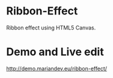 Ribbon-Effect
=============

Ribbon effect using HTML5 Canvas.

Demo and Live edit
==================

http://demo.mariandev.eu/ribbon-effect/
